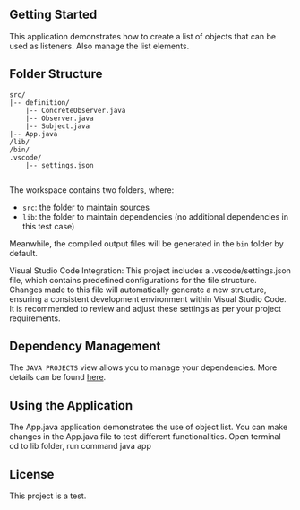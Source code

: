 ## Getting Started

This application demonstrates how to create a list of objects that can be used as listeners. Also manage the list elements. 



## Folder Structure
```
src/ 
|-- definition/ 
    |-- ConcreteObserver.java 
    |-- Observer.java 
    |-- Subject.java 
|-- App.java 
/lib/ 
/bin/ 
.vscode/ 
    |-- settings.json 
    
```


The workspace contains two folders, where:

- `src`: the folder to maintain sources
- `lib`: the folder to maintain dependencies (no additional dependencies in this test case)

Meanwhile, the compiled output files will be generated in the `bin` folder by default.

Visual Studio Code Integration: 
This project includes a .vscode/settings.json file, which contains predefined configurations for the file structure. 
Changes made to this file will automatically generate a new structure, ensuring a consistent development environment within Visual Studio Code. 
It is recommended to review and adjust these settings as per your project requirements.

## Dependency Management

The `JAVA PROJECTS` view allows you to manage your dependencies. More details can be found [here](https://github.com/microsoft/vscode-java-dependency#manage-dependencies).

## Using the Application
The App.java application demonstrates the use of object list.
You can make changes in the App.java file to test different functionalities.
Open terminal 
cd to lib folder, 
run command 
java app

## License
This project is a test.
